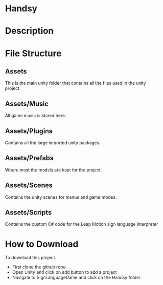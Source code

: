 # Handsy
# Description
# File Structure
## Assets
This is the main unity folder that contains all the files used in the unity project.

## Assets/Music 
All game music is stored here.

## Assets/Plugins
Contains all the large imported unity packages.

## Assets/Prefabs
Where most the models are kept for the project.

## Assets/Scenes
Contains the unity scenes for menus and game modes.

## Assets/Scripts
Contains the custom C# code for the Leap Motion sign language interpreter

# How to Download
To download this project.
- First clone the github repo
- Open Unity and click on add button to add a project
- Navigate to SignLanguageGame and click on the Handsy folder
